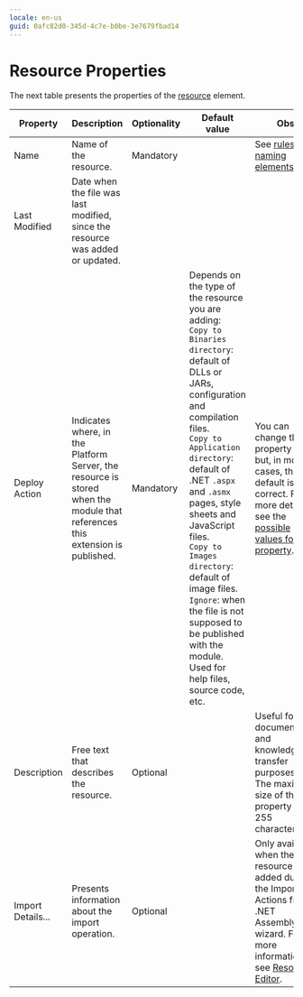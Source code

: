 ```yaml
---
locale: en-us
guid: 0afc82d0-345d-4c7e-b0be-3e7679fbad14
---
```


# Resource Properties

The next table presents the properties of the [resource](<../../../extensibility-and-integration/integration-studio/managing-extensions/resource-define.md>) element.  

|Property|Description|Optionality|Default value|Obs.|
|--- |--- |--- |--- |--- |
|Name|Name of the resource.|Mandatory||See [rules for naming elements](<../element-naming.md>).|
|Last Modified|Date when the file was last modified, since the resource was added or updated.||||
|Deploy Action|Indicates where, in the Platform Server, the resource is stored when the module that references this extension is published.|Mandatory|Depends on the type of the resource you are adding:<br/>`Copy to Binaries directory`: default of DLLs or JARs, configuration and compilation files.<br/>`Copy to Application directory`: default of .NET `.aspx` and `.asmx` pages, style sheets and JavaScript files.<br/>`Copy to Images directory`: default of image files.<br/>`Ignore`: when the file is not supposed to be published with the module. Used for help files, source code, etc.|You can change the property value but, in most cases, the default is correct. For more details, see the [possible values for this property](<../editor/resource.md>).|
|Description|Free text that describes the resource.|Optional||Useful for documentation and knowledge transfer purposes.<br/>The maximum size of this property is 255 characters.|
|Import Details...|Presents information about the import operation.|Optional||Only available when the resource was added during the Import Actions from .NET Assembly wizard. For more information, see [Resource Editor](<../editor/resource.md>).|
